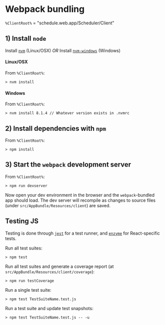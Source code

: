 # Webpack bundling

`%ClientRoot%` = "schedule.web.app/Scheduler/Client"

## 1) Install `node`
Install [`nvm`](https://github.com/creationix/nvm) (Linux/OSX) *OR*
Install [`nvm-windows`](https://github.com/coreybutler/nvm-windows) (Windows)

#### Linux/OSX
From `%ClientRoot%`:
```
> nvm install
```

#### Windows
From `%ClientRoot%`:
```
> nvm install 8.1.4 // Whatever version exists in .nvmrc
```

## 2) Install dependencies with `npm`
From `%ClientRoot%`:
```
> npm install
```

## 3) Start the `webpack` development server
From `%ClientRoot%`:
```
> npm run devserver
```

Now open your dev environment in the browser and the `webpack`-bundled app should load. The dev server will recompile as changes to source files (under `src/AppBundle/Resources/client`) are saved.

## Testing JS

Testing is done through [`jest`](https://facebook.github.io/jest/) for a test runner, and [`enzyme`](https://github.com/airbnb/enzyme) for React-specific tests.

Run all test suites:
```
> npm test
```
Run all test suites and generate a coverage report (at `src/AppBundle/Resources/client/coverage`):
```
> npm run testCoverage
```
Run a single test suite:
```
> npm test TestSuiteName.test.js
```
Run a test suite and update test snapshots:
```
> npm test TestSuiteName.test.js -- -u
```
